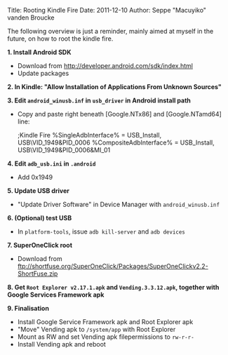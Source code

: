Title: Rooting Kindle Fire
Date: 2011-12-10
Author: Seppe "Macuyiko" vanden Broucke

The following overview is just a reminder, mainly aimed at myself in the future, on how to root the kindle fire.

**1\. Install Android SDK**

  - Download from http://developer.android.com/sdk/index.html
  - Update packages

**2\. In Kindle: "Allow Installation of Applications From Unknown Sources"**

**3\. Edit `android_winusb.inf` in `usb_driver` in Android install path**

  - Copy and paste right beneath [Google.NTx86] and [Google.NTamd64] line:

    ;Kindle Fire
    %SingleAdbInterface% = USB_Install, USB\VID_1949&PID_0006
    %CompositeAdbInterface% = USB_Install, USB\VID_1949&PID_0006&MI_01

**4\. Edit `adb_usb.ini` in `.android`**

  - Add 0x1949

**5\. Update USB driver**

  - "Update Driver Software" in Device Manager with `android_winusb.inf`

**6\. (Optional) test USB**

  - In `platform-tools`, issue `adb kill-server` and `adb devices`

**7\. SuperOneClick root**

  - Download from ftp://shortfuse.org/SuperOneClick/Packages/SuperOneClickv2.2-ShortFuse.zip

**8\. Get `Root Explorer v2.17.1.apk` and `Vending.3.3.12.apk`, together with Google Services Framework apk**

**9\. Finalisation**

  - Install Google Service Framework apk and Root Explorer apk
  - "Move" Vending apk to `/system/app` with Root Explorer
  - Mount as RW and set Vending apk filepermissions to `rw-r-r-`
  - Install Vending apk and reboot

